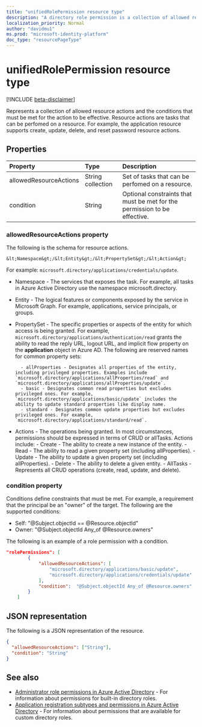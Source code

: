 ```yaml
---
title: "unifiedRolePermission resource type"
description: "A directory role permission is a collection of allowed resource actions and conditions."
localization_priority: Normal
author: "davidmu1"
ms.prod: "microsoft-identity-platform"
doc_type: "resourcePageType"
---
```


# unifiedRolePermission resource type

[!INCLUDE [beta-disclaimer](../../includes/beta-disclaimer.md)]

Represents a collection of allowed resource actions and the conditions that must be met for the action to be effective. 
Resource actions are tasks that can be perfomed on a resource. For example, the application resource supports create, update, delete, and reset password resource actions.

## Properties

| Property     | Type        | Description |
|:-------------|:------------|:------------|
|allowedResourceActions|String collection| Set of tasks that can be perfomed on a resource. |
|condition|String| Optional constraints that must be met for the permission to be effective. |

### allowedResourceActions property

The following is the schema for resource actions.  

```
&lt;Namespace&gt;/&lt;Entity&gt;/&lt;PropertySet&gt;/&lt;Action&gt;  
```
For example: `microsoft.directory/applications/credentials/update`.  

- Namespace - The services that exposes the task. For example, all tasks in Azure Active Directory use the namespace microsoft.directory.  
- Entity - The logical features or components exposed by the service in Microsoft Graph. For example, applications, service principals, or groups.
- PropertySet - The specific properties or aspects of the entity for which access is being granted. For example, 
`microsoft.directory/applications/authentication/read` grants the ability to read the reply URL, logout URL, and implicit flow property on the **application** object in Azure AD. The following are reserved names for common property sets:  

        - allProperties - Designates all properties of the entity, including privileged properties. Examples include `microsoft.directory/applications/allProperties/read` and `microsoft.directory/applications/allProperties/update`.
        - basic - Designates common read properties but excludes privileged ones. For example, `microsoft.directory/applications/basic/update` includes the ability to update standard properties like display name.
        - standard - Designates common update properties but excludes privileged ones. For example, `microsoft.directory/applications/standard/read`.

- Actions - The operations being granted. In most circumstances, permissions should be expressed in terms of CRUD or allTasks. Actions include:
        - Create - The ability to create a new instance of the entity.
        - Read - The ability to read a given property set (including allProperties).
        - Update - The ability to update a given property set (including allProperties).
        - Delete - The ability to delete a given entity.
        - AllTasks - Represents all CRUD operations (create, read, update, and delete). 

### condition property
Conditions define constraints that must be met. For example, a requirement that the principal be an "owner" of the target. The following are the supported conditions:

- Self: "@Subject.objectId == @Resource.objectId"
- Owner: "@Subject.objectId Any_of @Resource.owners"

The following is an example of a role permission with a condition.

```json
"rolePermissions": [
        {
            "allowedResourceActions": [
                "microsoft.directory/applications/basic/update",
                "microsoft.directory/applications/credentials/update"
            ],
            "condition":  "@Subject.objectId Any_of @Resource.owners"
        }
    ]

```

## JSON representation

The following is a JSON representation of the resource.

<!-- {
  "blockType": "resource",
  "optionalProperties": [

  ],
  "@odata.type": "microsoft.graph.unifiedRolePermission",
  "baseType": null
}-->

```json
{
  "allowedResourceActions": ["String"],
  "condition": "String"
}
```
## See also

- [Administrator role permissions in Azure Active Directory](https://docs.microsoft.com/azure/active-directory/users-groups-roles/directory-assign-admin-roles) - For information about permissions for built-in directory roles.
- [Application registration subtypes and permissions in Azure Active Directory](https://docs.microsoft.com/azure/active-directory/users-groups-roles/roles-custom-available-permissions) -  For information about permissions that are available for custom directory roles. 

<!-- uuid: 16cd6b66-4b1a-43a1-adaf-3a886856ed98
2019-02-04 14:57:30 UTC -->
<!-- {
  "type": "#page.annotation",
  "description": "unifiedRolePermission resource",
  "keywords": "",
  "section": "documentation",
  "tocPath": ""
}-->
